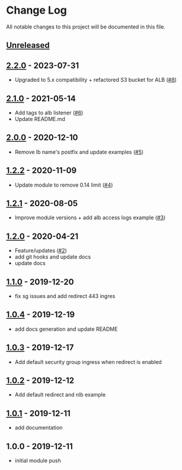 # Change Log

All notable changes to this project will be documented in this file.

<a name="unreleased"></a>
## [Unreleased]



<a name="2.2.0"></a>
## [2.2.0] - 2023-07-31

- Upgraded to 5.x compatibility + refactored S3 bucket for ALB ([#8](https://github.com/umotif-public/terraform-aws-alb/issues/8))


<a name="2.1.0"></a>
## [2.1.0] - 2021-05-14

- Add tags to alb listener ([#6](https://github.com/umotif-public/terraform-aws-alb/issues/6))
- Update README.md


<a name="2.0.0"></a>
## [2.0.0] - 2020-12-10

- Remove lb name's postfix and update examples ([#5](https://github.com/umotif-public/terraform-aws-alb/issues/5))


<a name="1.2.2"></a>
## [1.2.2] - 2020-11-09

- Update module to remove 0.14 limit ([#4](https://github.com/umotif-public/terraform-aws-alb/issues/4))


<a name="1.2.1"></a>
## [1.2.1] - 2020-08-05

- Improve module versions + add alb access logs example ([#3](https://github.com/umotif-public/terraform-aws-alb/issues/3))


<a name="1.2.0"></a>
## [1.2.0] - 2020-04-21

- Feature/updates ([#2](https://github.com/umotif-public/terraform-aws-alb/issues/2))
- add git hooks and update docs
- update docs


<a name="1.1.0"></a>
## [1.1.0] - 2019-12-20

- fix sg issues and add redirect 443 ingres


<a name="1.0.4"></a>
## [1.0.4] - 2019-12-19

- add docs generation and update README


<a name="1.0.3"></a>
## [1.0.3] - 2019-12-17

- Add default security group ingress when redirect is enabled


<a name="1.0.2"></a>
## [1.0.2] - 2019-12-12

- Add default redirect and nlb example


<a name="1.0.1"></a>
## [1.0.1] - 2019-12-11

- add documentation


<a name="1.0.0"></a>
## 1.0.0 - 2019-12-11

- initial module push


[Unreleased]: https://github.com/umotif-public/terraform-aws-alb/compare/2.2.0...HEAD
[2.2.0]: https://github.com/umotif-public/terraform-aws-alb/compare/2.1.0...2.2.0
[2.1.0]: https://github.com/umotif-public/terraform-aws-alb/compare/2.0.0...2.1.0
[2.0.0]: https://github.com/umotif-public/terraform-aws-alb/compare/1.2.2...2.0.0
[1.2.2]: https://github.com/umotif-public/terraform-aws-alb/compare/1.2.1...1.2.2
[1.2.1]: https://github.com/umotif-public/terraform-aws-alb/compare/1.2.0...1.2.1
[1.2.0]: https://github.com/umotif-public/terraform-aws-alb/compare/1.1.0...1.2.0
[1.1.0]: https://github.com/umotif-public/terraform-aws-alb/compare/1.0.4...1.1.0
[1.0.4]: https://github.com/umotif-public/terraform-aws-alb/compare/1.0.3...1.0.4
[1.0.3]: https://github.com/umotif-public/terraform-aws-alb/compare/1.0.2...1.0.3
[1.0.2]: https://github.com/umotif-public/terraform-aws-alb/compare/1.0.1...1.0.2
[1.0.1]: https://github.com/umotif-public/terraform-aws-alb/compare/1.0.0...1.0.1
